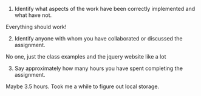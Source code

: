 1. Identify what aspects of the work have been correctly implemented and what have not.

Everything should work!

2. Identify anyone with whom you have collaborated or discussed the assignment.

No one, just the class examples and the jquery website like a lot

3. Say approximately how many hours you have spent completing the assignment.

Maybe 3.5 hours. Took me a while to figure out local storage.
